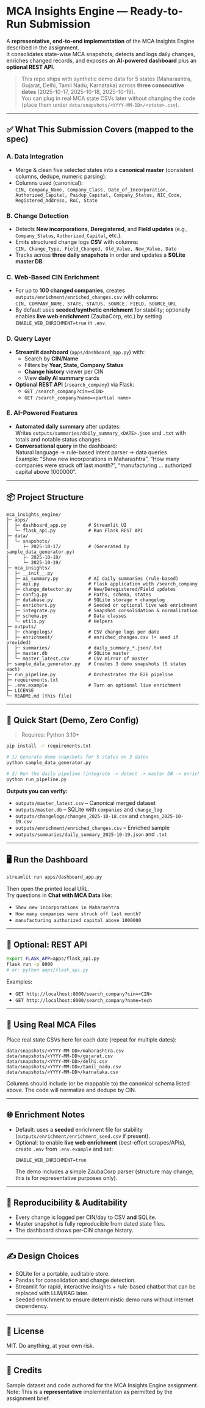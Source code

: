 # MCA Insights Engine — Ready-to-Run Submission

A **representative, end-to-end implementation** of the MCA Insights Engine described in the assignment.  
It consolidates state-wise MCA snapshots, detects and logs daily changes, enriches changed records, and exposes an **AI-powered dashboard** plus an **optional REST API**.

> This repo ships with synthetic demo data for 5 states (Maharashtra, Gujarat, Delhi, Tamil Nadu, Karnataka) across **three consecutive dates** (2025-10-17, 2025-10-18, 2025-10-19).  
> You can plug in real MCA state CSVs later without changing the code (place them under `data/snapshots/<YYYY-MM-DD>/<state>.csv`).

---

## ✅ What This Submission Covers (mapped to the spec)

### A. Data Integration
- Merge & clean five selected states into a **canonical master** (consistent columns, dedupe, numeric parsing).
- Columns used (canonical):  
  `CIN, Company_Name, Company_Class, Date_of_Incorporation, Authorized_Capital, Paidup_Capital, Company_Status, NIC_Code, Registered_Address, RoC, State`

### B. Change Detection
- Detects **New incorporations**, **Deregistered**, and **Field updates** (e.g., `Company_Status`, `Authorized_Capital`, etc.).
- Emits structured change logs **CSV** with columns:  
  `CIN, Change_Type, Field_Changed, Old_Value, New_Value, Date`
- Tracks across **three daily snapshots** in order and updates a **SQLite master DB**.

### C. Web-Based CIN Enrichment
- For up to **100 changed companies**, creates `outputs/enrichment/enriched_changes.csv` with columns:  
  `CIN, COMPANY_NAME, STATE, STATUS, SOURCE, FIELD, SOURCE_URL`
- By default uses **seeded/synthetic enrichment** for stability; optionally enables **live web enrichment** (ZaubaCorp, etc.) by setting `ENABLE_WEB_ENRICHMENT=true` in `.env`.

### D. Query Layer
- **Streamlit dashboard** (`apps/dashboard_app.py`) with:
  - Search by **CIN/Name**
  - Filters by **Year, State, Company Status**
  - **Change history** viewer per CIN
  - View **daily AI summary** cards
- **Optional REST API** (`/search_company`) via Flask:
  - `GET /search_company?cin=<CIN>`
  - `GET /search_company?name=<partial name>`

### E. AI-Powered Features
- **Automated daily summary** after updates:  
  Writes `outputs/summaries/daily_summary_<DATE>.json` and `.txt` with totals and notable status changes.
- **Conversational query** in the dashboard:  
  Natural language → rule-based intent parser → data queries  
  Example: “Show new incorporations in Maharashtra”, “How many companies were struck off last month?”, “manufacturing ... authorized capital above 1000000”.

---

## 📦 Project Structure

```
mca_insights_engine/
├─ apps/
│  ├─ dashboard_app.py        # Streamlit UI
│  └─ flask_api.py            # Run Flask REST API
├─ data/
│  └─ snapshots/
│     ├─ 2025-10-17/          # (Generated by sample_data_generator.py)
│     ├─ 2025-10-18/
│     └─ 2025-10-19/
├─ mca_insights/
│  ├─ __init__.py
│  ├─ ai_summary.py           # AI daily summaries (rule-based)
│  ├─ api.py                  # Flask application with /search_company
│  ├─ change_detector.py      # New/Deregistered/Field updates
│  ├─ config.py               # Paths, schema, states
│  ├─ database.py             # SQLite storage + changelog
│  ├─ enrichers.py            # Seeded or optional live web enrichment
│  ├─ integrate.py            # Snapshot consolidation & normalization
│  ├─ schema.py               # Data classes
│  └─ utils.py                # Helpers
├─ outputs/
│  ├─ changelogs/             # CSV change logs per date
│  ├─ enrichment/             # enriched_changes.csv (+ seed if provided)
│  ├─ summaries/              # daily_summary_*.json/.txt
│  ├─ master.db               # SQLite master
│  └─ master_latest.csv       # CSV mirror of master
├─ sample_data_generator.py   # Creates 3 demo snapshots (5 states each)
├─ run_pipeline.py            # Orchestrates the E2E pipeline
├─ requirements.txt
├─ .env.example               # Turn on optional live enrichment
├─ LICENSE
└─ README.md (this file)
```

---

## 🚀 Quick Start (Demo, Zero Config)

> Requires: Python 3.10+

```bash
pip install -r requirements.txt

# 1) Generate demo snapshots for 5 states on 3 dates
python sample_data_generator.py

# 2) Run the daily pipeline (integrate -> detect -> master DB -> enrich -> AI summary)
python run_pipeline.py
```

**Outputs you can verify:**
- `outputs/master_latest.csv` – Canonical merged dataset
- `outputs/master.db` – SQLite with `companies` and `change_log`
- `outputs/changelogs/changes_2025-10-18.csv` and `changes_2025-10-19.csv`
- `outputs/enrichment/enriched_changes.csv` – Enriched sample
- `outputs/summaries/daily_summary_2025-10-19.json` and `.txt`

---

## 🖥️ Run the Dashboard

```bash
streamlit run apps/dashboard_app.py
```

Then open the printed local URL.  
Try questions in **Chat with MCA Data** like:
- `Show new incorporations in Maharashtra`
- `How many companies were struck off last month?`
- `manufacturing authorized capital above 1000000`

---

## 🔌 Optional: REST API

```bash
export FLASK_APP=apps/flask_api.py
flask run -p 8000
# or: python apps/flask_api.py
```

Examples:
- `GET http://localhost:8000/search_company?cin=<CIN>`
- `GET http://localhost:8000/search_company?name=tech`

---

## 🔎 Using Real MCA Files

Place real state CSVs here for each date (repeat for multiple dates):
```
data/snapshots/<YYYY-MM-DD>/maharashtra.csv
data/snapshots/<YYYY-MM-DD>/gujarat.csv
data/snapshots/<YYYY-MM-DD>/delhi.csv
data/snapshots/<YYYY-MM-DD>/tamil_nadu.csv
data/snapshots/<YYYY-MM-DD>/karnataka.csv
```
Columns should include (or be mappable to) the canonical schema listed above. The code will normalize and dedupe by CIN.

---

## 🌐 Enrichment Notes

- Default: uses a **seeded** enrichment file for stability (`outputs/enrichment/enrichment_seed.csv` if present).
- Optional: to enable **live web enrichment** (best-effort scrapes/APIs), create `.env` from `.env.example` and set:
  ```
  ENABLE_WEB_ENRICHMENT=true
  ```
  The demo includes a simple ZaubaCorp parser (structure may change; this is for representative purposes only).

---

## 🧪 Reproducibility & Auditability

- Every change is logged per CIN/day to CSV **and** SQLite.
- Master snapshot is fully reproducible from dated state files.
- The dashboard shows per-CIN change history.

---

## ✍️ Design Choices

- SQLite for a portable, auditable store.
- Pandas for consolidation and change detection.
- Streamlit for rapid, interactive insights + rule-based chatbot that can be replaced with LLM/RAG later.
- Seeded enrichment to ensure deterministic demo runs without internet dependency.

---

## 📄 License

MIT. Do anything, at your own risk.

---

## 🙏 Credits

Sample dataset and code authored for the MCA Insights Engine assignment.  
Note: This is a **representative** implementation as permitted by the assignment brief.
